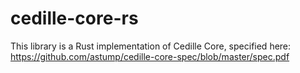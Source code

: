 # cedille-core-rs 

This library is a Rust implementation of Cedille Core, specified here:
https://github.com/astump/cedille-core-spec/blob/master/spec.pdf
